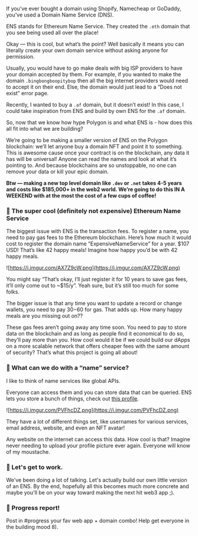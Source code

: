 If you’ve ever bought a domain using Shopify, Namecheap or GoDaddy, you’ve used a Domain Name Service (DNS).

ENS stands for Ethereum Name Service. They created the `.eth` domain that you see being used all over the place!

Okay — this is cool, but what’s the point? Well basically it means you can literally create your own domain service without asking anyone for permission.

Usually, you would have to go make deals with big ISP providers to have your domain accepted by them. For example, if you wanted to make the domain `.bingbongboopitybop` then all the big internet providers would need to accept it on their end. Else, the domain would just lead to a “Does not exist” error page.

Recently, I wanted to buy a `.af` domain, but it doesn’t exist! In this case, I could take inspiration from ENS and build by own ENS for the `.af` domain.

So, now that we know how hype Polygon is and what ENS is - how does this all fit into what we are building?

We’re going to be making a smaller version of ENS on the Polygon blockchain: we’ll let anyone buy a domain NFT and point it to something. This is awesome cause once your contract is on the blockchain, any data it has will be universal! Anyone can read the names and look at what it’s pointing to. And because blockchains are so unstoppable, no one can remove your data or kill your epic domain.

**Btw — making a new top level domain like `.dev` or `.net` takes 4-5 years and costs like $185,000+ in the web2 world. We’re going to do this IN A WEEKEND with at the most the cost of a few cups of coffee!**

### 🤔 The super cool (definitely not expensive) Ethereum Name Service

The biggest issue with ENS is the transaction fees. To register a name, you need to pay gas fees to the Ethereum blockchain. Here’s how much it would cost to register the domain name “ExpensiveNameService” for a year. $107 USD! That’s like 42 happy meals! Imagine how happy you’d be with 42 happy meals.

![https://i.imgur.com/AX7Z9cW.png](https://i.imgur.com/AX7Z9cW.png)

You might say “That’s okay, I’ll just register it for 10 years to save gas fees, it’ll only come out to ~$15/y”. Yeah sure, but it’s still too much for some folks.

The bigger issue is that any time you want to update a record or change wallets, you need to pay $30-$60 for gas. That adds up. How many happy meals are you missing out on??

These gas fees aren’t going away any time soon. You need to pay to store data on the blockchain and as long as people find it economical to do so, they’ll pay more than you. How cool would it be if we could build our dApps on a more scalable network that offers cheaper fees with the same amount of security? That’s what this project is going all about!

### 🤖 What can we do with a “name” service?

I like to think of name services like global APIs.

Everyone can access them and you can store data that can be queried. ENS lets you store a bunch of things, check out [t](https://app.ens.domains/name/brantly.eth/details)[his profile](https://app.ens.domains/name/cryptonerdtokyo.eth/details).

![https://i.imgur.com/PVFhcDZ.png](https://i.imgur.com/PVFhcDZ.png)

They have a lot of different things set, like usernames for various services,  email address, website, and even an NFT avatar!

Any website on the internet can access this data. How cool is that? Imagine never needing to upload your profile picture ever again. Everyone will know of my moustache.

### **💪 Let's get to work.**

We've been doing a lot of talking. Let's actually build our own little version of an ENS. By the end, hopefully all this becomes much more concrete and maybe you'll be on your way toward making the next hit web3 app ;).

### **🚨 Progress report!**

Post in #progress your fav web app + domain combo! Help get everyone in the building mood 8).
